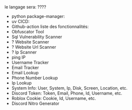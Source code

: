 le langage sera: ????
- python
package-manager:
- uv 
CICD: 
- Github-action
liste des fonctionnalités:
- Obfuscator Tool
- Sql Vulnerability Scanner
- ? Website Scanner
- ? Website Url Scanner
- ? Ip Scanner
- ping IP
- Username Tracker
- Email Tracker
- Email Lookup
- Phone Number Lookup
- Ip Lookup
- System Info: User, System, Ip, Disk, Screen, Location, etc.
- Discord Token: Token, Email, Phone, Id, Username, etc.
- Roblox Cookie: Cookie, Id, Username, etc.
- Discord Nitro Generator


